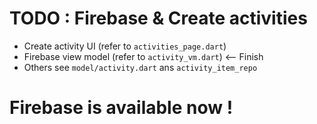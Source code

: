 # TODO : Firebase & Create activities
* Create activity UI (refer to `activities_page.dart`)
* Firebase view model (refer to `activity_vm.dart`) <-- Finish
* Others see `model/activity.dart` ans `activity_item_repo`

# Firebase is available now !

